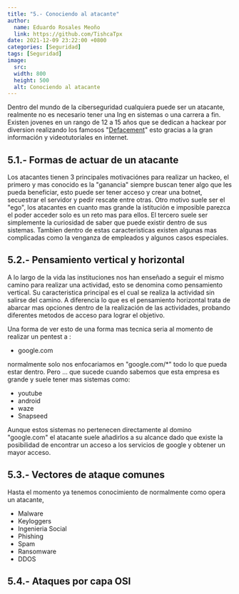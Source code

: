 ```yaml
---
title: "5.- Conociendo al atacante"
author: 
  name: Eduardo Rosales Meoño
  link: https://github.com/TishcaTpx
date: 2021-12-09 23:22:00 +0800
categories: [Seguridad]
tags: [Seguridad]
image:
  src: 
  width: 800
  height: 500
  alt: Conociendo al atacante
---
```


Dentro del mundo de la ciberseguridad cualquiera puede ser un atacante, realmente no es necesario tener una Ing en sistemas o una carrera a fin. Existen jovenes en un rango de 12 a 15 años que se dedican a hackear por diversion realizando los famosos "[Defacement](https://es.wikipedia.org/wiki/Defacement)" esto gracias a la gran información y videotutoriales en internet.

## 5.1.- Formas de actuar de un atacante

Los atacantes tienen 3 principales motivaciónes para realizar un hackeo, el primero y mas conocido es la "ganancia" siempre buscan tener algo que les pueda beneficiar, esto puede ser tener acceso y crear una botnet, secuestrar el servidor y pedir rescate entre otras. Otro motivo suele ser el "ego", los  atacantes en cuanto mas grande la istitución e imposible parezca el poder acceder solo es un reto mas para ellos. El tercero suele ser simplemente la curiosidad de saber que puede existir dentro de sus sistemas. Tambien dentro de estas caracteristicas existen algunas mas complicadas como la venganza de empleados y algunos casos especiales.

## 5.2.- Pensamiento vertical y horizontal

A lo largo de la vida las instituciones nos han enseñado a seguir el mismo camino para realizar una actividad, esto se denomina como pensamiento vertical. Su caracteristica principal es el cual se realiza la actividad sin salirse del camino. A diferencia lo que es el pensamiento horizontal trata de abarcar mas opciones dentro de la realización de las actividades, probando diferentes metodos de acceso para lograr el objetivo.

Una forma de ver esto de una forma mas tecnica seria al momento de realizar un pentest a :

* google.com

normalmente solo nos enfocariamos en "google.com/*" todo lo que pueda estar dentro. Pero ... que sucede cuando sabemos que esta empresa es grande y suele tener mas sistemas como:

* youtube
* android
* waze
* Snapseed

Aunque estos sistemas no pertenecen directamente al domino "google.com" el atacante suele añadirlos a su alcance dado que existe la posibilidad de encontrar un acceso a los servicios de google y obtener un mayor acceso.

## 5.3.- Vectores de ataque comunes

Hasta el momento ya tenemos conocimiento de normalmente como opera un atacante,

* Malware
* Keyloggers
* Ingenieria Social
* Phishing
* Spam
* Ransomware
* DDOS

## 5.4.- Ataques por capa OSI

